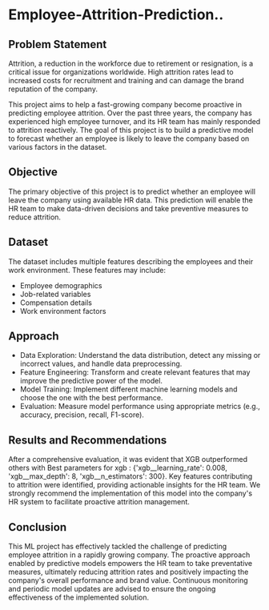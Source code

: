 # Employee-Attrition-Prediction..


## Problem Statement

Attrition, a reduction in the workforce due to retirement or resignation, is a critical issue for organizations worldwide. High attrition rates lead to increased costs for recruitment and training and can damage the brand reputation of the company.

This project aims to help a fast-growing company become proactive in predicting employee attrition. Over the past three years, the company has experienced high employee turnover, and its HR team has mainly responded to attrition reactively. The goal of this project is to build a predictive model to forecast whether an employee is likely to leave the company based on various factors in the dataset.

## Objective

The primary objective of this project is to predict whether an employee will leave the company using available HR data. This prediction will enable the HR team to make data-driven decisions and take preventive measures to reduce attrition.

## Dataset

The dataset includes multiple features describing the employees and their work environment. These features may include:

- Employee demographics 
- Job-related variables 
- Compensation details 
- Work environment factors

## Approach

- Data Exploration: Understand the data distribution, detect any missing or incorrect values, and handle data preprocessing.
- Feature Engineering: Transform and create relevant features that may improve the predictive power of the model.
- Model Training: Implement different machine learning models and choose the one with the best performance.
- Evaluation: Measure model performance using appropriate metrics (e.g., accuracy, precision, recall, F1-score).

## Results and Recommendations

After a comprehensive evaluation, it was evident that XGB outperformed others with  Best parameters for xgb : {'xgb__learning_rate': 0.008, 'xgb__max_depth': 8, 'xgb__n_estimators': 300}. Key features contributing to attrition were identified, providing actionable insights for the HR team. We strongly recommend the implementation of this model into the company's HR system to facilitate proactive attrition management.

## Conclusion

This ML project has effectively tackled the challenge of predicting employee attrition in a rapidly growing company. The proactive approach enabled by predictive models empowers the HR team to take preventative measures, ultimately reducing attrition rates and positively impacting the company's overall performance and brand value. Continuous monitoring and periodic model updates are advised to ensure the ongoing effectiveness of the implemented solution.




